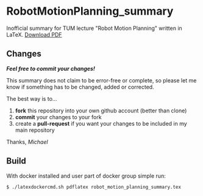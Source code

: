 # RobotMotionPlanning_summary
Inofficial summary for TUM lecture "Robot Motion Planning" written in LaTeX. [Download PDF](https://github.com/MichaelGrupp/RobotMotionPlanning_summary/raw/master/robot_motion_planning_summary.pdf) 

## Changes
***Feel free to commit your changes!***

This summary does not claim to be error-free or complete, so please let me know if something has to be changed, added or corrected.

The best way is to...

1. **fork** this repository into your own github account (better than clone)
2. **commit** your changes to your fork
3. create a **pull-request** if you want your changes to be included in my main repository

Thanks,
*Michael*

## Build

With docker installed and user part of docker group simple run:

```sh
$ ./latexdockercmd.sh pdflatex robot_motion_planning_summary.tex
```
